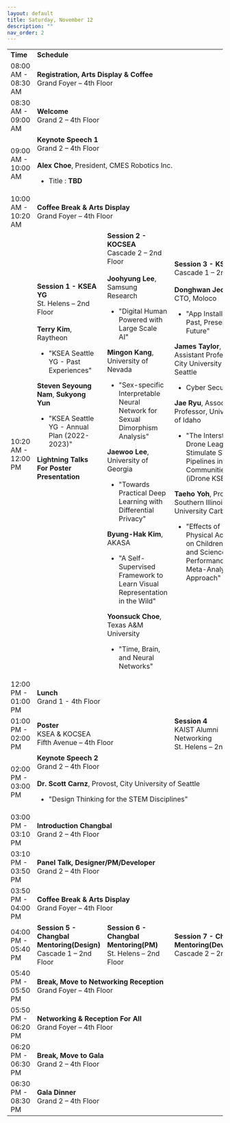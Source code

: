 ```yaml
---
layout: default
title: Saturday, November 12
description: ""
nav_order: 2
---
```


<table>
  <tr>
    <td><b>Time</b></td>
    <td colspan="3"><b>Schedule</b></td>
  </tr>
  <tr>
    <td>08:00 AM - 08:30 AM</td>
    <td colspan="3">
        <b>Registration, Arts Display & Coffee</b>
        <br>
        Grand Foyer – 4th Floor
    </td>
  </tr>
  <tr>
    <td>08:30 AM - 09:00 AM</td>
    <td colspan="3">
        <b>Welcome</b>
        <br>
        Grand 2 – 4th Floor
    </td>
  </tr>
  <tr>
    <td>09:00 AM - 10:00 AM</td>
    <td colspan="3">
        <b>Keynote Speech 1</b>
        <br>
        Grand 2 – 4th Floor
        <br>
        <br>
        <b>Alex Choe</b>, President, CMES Robotics Inc.
        <ul><li>Title : <b>TBD</b></li></ul>
    </td>
  </tr>
  <tr>
    <td>10:00 AM - 10:20 AM</td>
    <td colspan="3">
        <b>Coffee Break & Arts Display</b>
        <br>
        Grand Foyer – 4th Floor
    </td>
  </tr>
  <tr>
    <td>10:20 AM - 12:00 PM</td>
    <td>
        <b>Session 1 - KSEA YG</b>
        <br>
        St. Helens – 2nd Floor
        <br>
        <br>
        <b>Terry Kim</b>, Raytheon
        <ul><li>"KSEA Seattle YG - Past Experiences"</li></ul>
        <b>Steven Seyoung Nam</b>, <b>Sukyong Yun</b>
        <ul><li>"KSEA Seattle YG - Annual Plan (2022-2023)"</li></ul>
        <b>Lightning Talks For Poster Presentation</b>
        <br><br><br><br><br><br><br><br><br><br><br><br><br><br><br><br><br><br>
    </td>
    <td>
        <b>Session 2 - KOCSEA</b>
        <br>
        Cascade 2 – 2nd Floor
        <br>
        <br>
        <b>Joohyung Lee</b>, Samsung Research
        <ul><li>"Digital Human Powered with Large Scale AI"</li></ul>
        <b>Mingon Kang</b>, University of Nevada
        <ul><li>"Sex-specific Interpretable Neural Network for Sexual Dimorphism Analysis"</li></ul>
        <b>Jaewoo Lee</b>, University of Georgia
        <ul><li>"Towards Practical Deep Learning with Differential Privacy"</li></ul>
        <b>Byung-Hak Kim</b>, AKASA
        <ul><li>"A Self-Supervised Framework to Learn Visual Representation in the Wild"</li></ul>
        <b>Yoonsuck Choe</b>, Texas A&M University
        <ul><li>"Time, Brain, and Neural Networks"</li></ul>
    </td>
    <td>
        <b>Session 3 - KSEA</b>
        <br>
        Cascade 1 – 2nd Floor
        <br>
        <br>
        <b>Donghwan Jeon</b>, CTO, Moloco
        <ul><li>"App Install Ads - Past, Present, and Future"</li></ul>
        <b>James Taylor</b>, Assistant Professor, City University of Seattle
        <ul><li>Cyber Security</li></ul>
        <b>Jae Ryu</b>, Associate Professor, University of Idaho
        <ul><li>"The Interstate Drone League to Stimulate STEM Pipelines in KSEA Communities (iDrone KSEA)"</li></ul>
        <b>Taeho Yoh</b>, Professor, Southern Illinois University Carbondale
        <ul><li>"Effects of Physical Activity on Children’s Math and Science Performance: A Meta-Analytic Approach"</li></ul>
        <br><br><br><br><br><br><br>
    </td>
  </tr>
  <tr>
    <td>12:00 PM - 01:00 PM</td>
    <td colspan="3">
        <b>Lunch</b>
        <br>
        Grand 1 - 4th Floor
    </td>
  </tr>
  <tr>
    <td>01:00 PM - 02:00 PM</td>
    <td colspan="2">
        <b>Poster</b>
        <br>
        KSEA & KOCSEA
        <br>
        Fifth Avenue – 4th Floor
    </td>
    <td>
        <b>Session 4</b>
        <br>
        KAIST Alumni Networking
        <br>
        St. Helens – 2nd Floor
    </td>
  </tr>
  <tr>
    <td>02:00 PM - 03:00 PM</td>
    <td colspan="3">
        <b>Keynote Speech 2</b>
        <br>
        Grand 2 – 4th Floor
        <br>
        <br>
        <b>Dr. Scott Carnz</b>, Provost, City University of Seattle
        <ul><li>"Design Thinking for the STEM Disciplines"</li></ul>
    </td>
  </tr>
  <tr>
    <td>03:00 PM - 03:10 PM</td>
    <td colspan="3">
        <b>Introduction Changbal</b>
        <br>
        Grand 2 – 4th Floor
    </td>
  </tr>
  <tr>
    <td>03:10 PM - 03:50 PM</td>
    <td colspan="3">
        <b>Panel Talk, Designer/PM/Developer</b>
        <br>
        Grand 2 – 4th Floor
    </td>
  </tr>
  <tr>
    <td>03:50 PM - 04:00 PM</td>
    <td colspan="3">
        <b>Coffee Break & Arts Display</b>
        <br>
        Grand Foyer – 4th Floor
    </td>
  </tr>
  <tr>
    <td>04:00 PM - 05:40 PM</td>
    <td>
        <b>Session 5 - Changbal Mentoring(Design)</b>
        <br>
        Cascade 1 – 2nd Floor
    </td>
    <td>
        <b>Session 6 - Changbal Mentoring(PM)</b>
        <br>
        St. Helens – 2nd Floor
    </td>
    <td>
        <b>Session 7 - Changbal Mentoring(Developer)</b>
        <br>
        Cascade 2 – 2nd Floor
    </td>
  </tr>
  <tr>
    <td>05:40 PM - 05:50 PM</td>
    <td colspan="3">
        <b>Break, Move to Networking Reception</b>
        <br>
        Grand Foyer – 4th Floor
    </td>
  </tr>
  <tr>
    <td>05:50 PM - 06:20 PM</td>
    <td colspan="3">
        <b>Networking & Reception For All</b>
        <br>
        Grand Foyer – 4th Floor
    </td>
  </tr>
  <tr>
    <td>06:20 PM - 06:30 PM</td>
    <td colspan="3">
        <b>Break, Move to Gala</b>
        <br>
        Grand 2 – 4th Floor
    </td>
  </tr>
  <tr>
    <td>06:30 PM - 08:30 PM</td>
    <td colspan="3">
        <b>Gala Dinner</b>
        <br>
        Grand 2 – 4th Floor
    </td>
  </tr>
</table>